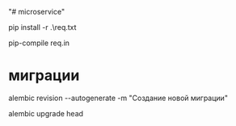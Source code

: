 "# microservice" 

pip install -r .\req.txt

pip-compile req.in

# миграции
alembic revision --autogenerate -m "Создание новой миграции" 

alembic upgrade head
